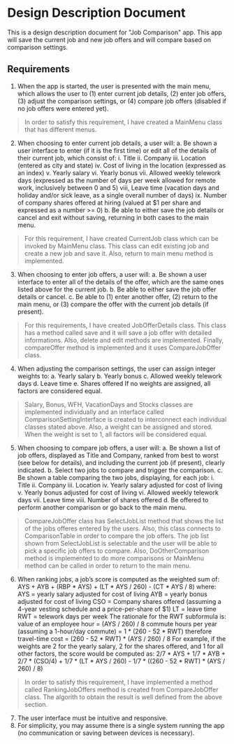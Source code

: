 # Design Description Document
This is a design description document for "Job Comparison" app. This app will save the current job and new job offers and will compare based on comparison settings. 

## Requirements
1. When the app is started, the user is presented with the main menu,
which allows the user to (1) enter current job details, (2) enter job offers, (3) adjust the comparison settings, or (4) compare job offers (disabled if no job offers were entered yet).
> In order to satisfy this requirement, I have created a MainMenu class that has different menus.

2. When choosing to enter current job details, a user will:
a. Be shown a user interface to enter (if it is the first time) or edit all of the details of their current job, which consist of:
i. Title
ii. Company
iii. Location (entered as city and state)
iv. Cost of living in the location (expressed as an index)
v. Yearly salary
vi. Yearly bonus
vii. Allowed weekly telework days (expressed as the number of days per week allowed for remote work, inclusively between 0 and 5)
viii, Leave time (vacation days and holiday and/or sick leave, as a single overall number of days)
ix. Number of company shares offered at hiring (valued at $1 per share and expressed as a number >= 0)
b. Be able to either save the job details or cancel and exit without saving, returning in both cases to the main menu.
> For this requirement, I have created CurrentJob class which can be invoked by MainMenu class. This class can edit existing job and create a new job and save it. Also, return to main menu method is implemented.  

3. When choosing to enter job offers, a user will:
a. Be shown a user interface to enter all of the details of the offer, which are the same ones listed above for the current job.
b. Be able to either save the job offer details or cancel.
c. Be able to (1) enter another offer, (2) return to the main menu, or (3) compare the offer with the current job details (if present).
> For this requirements, I have created JobOfferDetails class. This class has a method called save and it will save a job offer with detailed informations. Also, delete and edit methods are implemented. Finally, compareOffer method is implemented and it uses CompareJobOffer class. 

4. When adjusting the comparison settings, the user can assign integer weights to:
  a. Yearly salary
  b. Yearly bonus
  c. Allowed weekly telework days
  d. Leave time
  e. Shares offered
 If no weights are assigned, all factors are considered equal.
> Salary, Bonus, WFH, VacationDays and Stocks classes are implemented individually and an interface called ComparisonSettingInterface is created to interconnect each individual classes stated above. Also, a weight can be assigned and stored. When the weight is set to 1, all factors will be considered equal. 

5. When choosing to compare job offers, a user will:
a. Be shown a list of job offers, displayed as Title and Company, ranked from best to worst (see below for details), and including the current job (if present), clearly indicated.
b. Select two jobs to compare and trigger the comparison.
c. Be shown a table comparing the two jobs, displaying, for each job:
i. Title
ii. Company
iii. Location
iv. Yearly salary adjusted for cost of living
v. Yearly bonus adjusted for cost of living
vi. Allowed weekly telework days
vii. Leave time
viii. Number of shares offered
d. Be offered to perform another comparison or go back to the main menu.
> CompareJobOffer class has SelectJobList method that shows the list of the jobs offeres entered by the users. Also, this class connects to ComparisonTable in order to compare the job offers.
> The job list shown from SelectJobList is selectable and the user will be able to  pick a specific job offers to compare.
> Also, DoOtherComparison method is implemented to do more comparisons or MainMenu method can be called in order to return to the main menu.

6. When ranking jobs, a job’s score is computed as the weighted sum of: AYS + AYB + (RBP * AYS) + (LT * AYS / 260) - (CT * AYS / 8)
where:
AYS = yearly salary adjusted for cost of living
AYB = yearly bonus adjusted for cost of living
CSO = Company shares offered (assuming a 4-year vesting schedule and a price-per-share of $1)
LT = leave time
RWT = telework days per week
The rationale for the RWT subformula is:
value of an employee hour = (AYS / 260) / 8
commute hours per year (assuming a 1-hour/day commute) =
1 * (260 - 52 * RWT)
therefore travel-time cost = (260 - 52 * RWT) * (AYS / 260) / 8
For example, if the weights are 2 for the yearly salary, 2 for the shares offered, and 1 for all other factors, the score would be computed as:
2/7 * AYS + 1/7 * AYB + 2/7 * (CSO/4) + 1/7 * (LT * AYS / 260) - 1/7 * ((260 - 52 * RWT) * (AYS / 260) / 8)
> In order to satisfy this requirement, I have implemented a method called RankingJobOffers method is created from CompareJobOffer class. The algorith to obtain the result is well defined from the above section. 

7. The user interface must be intuitive and responsive.
8. For simplicity, you may assume there is a single system running the app (no communication or saving between devices is necessary).
